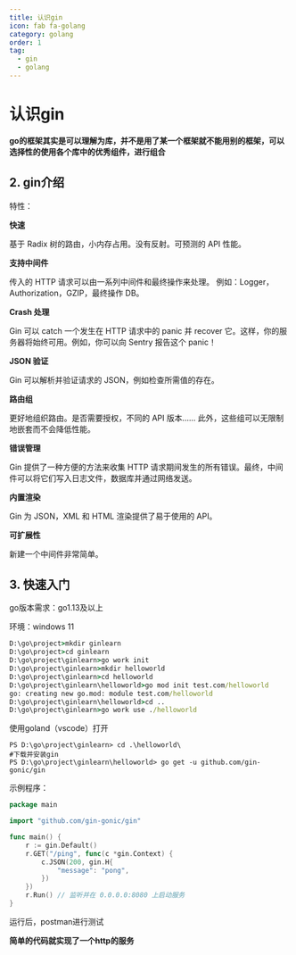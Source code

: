 ```yaml
---
title: 认识gin
icon: fab fa-golang
category: golang
order: 1
tag:
  - gin
  - golang
---
```

# 认识gin


**go的框架其实是可以理解为库，并不是用了某一个框架就不能用别的框架，可以选择性的使用各个库中的优秀组件，进行组合**

## 2. gin介绍

特性：

**快速**

基于 Radix 树的路由，小内存占用。没有反射。可预测的 API 性能。

**支持中间件**

传入的 HTTP 请求可以由一系列中间件和最终操作来处理。 例如：Logger，Authorization，GZIP，最终操作 DB。

**Crash 处理**

Gin 可以 catch 一个发生在 HTTP 请求中的 panic 并 recover 它。这样，你的服务器将始终可用。例如，你可以向 Sentry 报告这个 panic！

**JSON 验证**

Gin 可以解析并验证请求的 JSON，例如检查所需值的存在。

**路由组**

更好地组织路由。是否需要授权，不同的 API 版本…… 此外，这些组可以无限制地嵌套而不会降低性能。

**错误管理**

Gin 提供了一种方便的方法来收集 HTTP 请求期间发生的所有错误。最终，中间件可以将它们写入日志文件，数据库并通过网络发送。

**内置渲染**

Gin 为 JSON，XML 和 HTML 渲染提供了易于使用的 API。

**可扩展性**

新建一个中间件非常简单。

## 3. 快速入门

go版本需求：go1.13及以上

环境：windows 11

~~~cmd
D:\go\project>mkdir ginlearn
D:\go\project>cd ginlearn
D:\go\project\ginlearn>go work init
D:\go\project\ginlearn>mkdir helloworld
D:\go\project\ginlearn>cd helloworld
D:\go\project\ginlearn\helloworld>go mod init test.com/helloworld
go: creating new go.mod: module test.com/helloworld
D:\go\project\ginlearn\helloworld>cd ..
D:\go\project\ginlearn>go work use ./helloworld
~~~

使用goland（vscode）打开


~~~shell
PS D:\go\project\ginlearn> cd .\helloworld\
#下载并安装gin
PS D:\go\project\ginlearn\helloworld> go get -u github.com/gin-gonic/gin
~~~

示例程序：

~~~go
package main

import "github.com/gin-gonic/gin"

func main() {
	r := gin.Default()
	r.GET("/ping", func(c *gin.Context) {
		c.JSON(200, gin.H{
			"message": "pong",
		})
	})
	r.Run() // 监听并在 0.0.0.0:8080 上启动服务
}

~~~

运行后，postman进行测试


**简单的代码就实现了一个http的服务**
